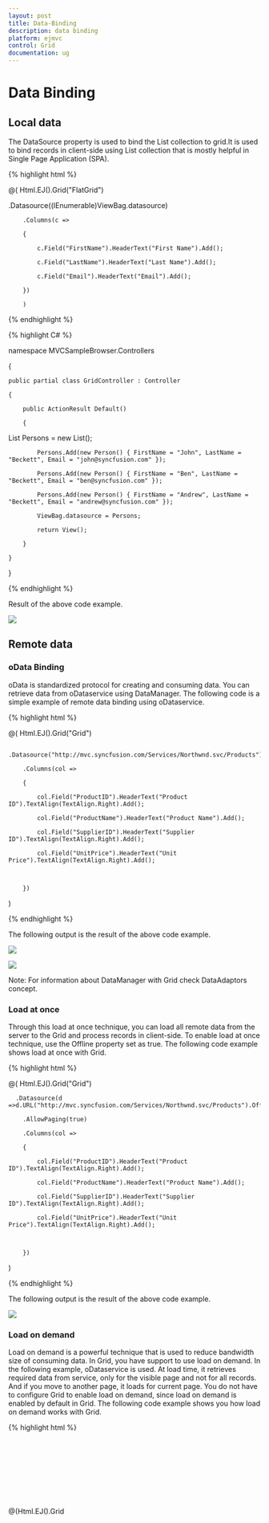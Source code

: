 ```yaml
---
layout: post
title: Data-Binding
description: data binding
platform: ejmvc
control: Grid
documentation: ug
---
```


# Data Binding

## Local data

The DataSource property is used to bind the List collection to grid.It is used to bind records in client-side using List collection that is mostly helpful in Single Page Application (SPA).




{% highlight html %}


@( Html.EJ().Grid<Person>("FlatGrid")

.Datasource((IEnumerable<object>)ViewBag.datasource)

        .Columns(c =>

        {

            c.Field("FirstName").HeaderText("First Name").Add();

            c.Field("LastName").HeaderText("Last Name").Add();

            c.Field("Email").HeaderText("Email").Add();

        })

        )

{% endhighlight %}

{% highlight C# %}

namespace MVCSampleBrowser.Controllers

{

    public partial class GridController : Controller

    {

        public ActionResult Default()

        {

List<Person> Persons = new List<Person>();

            Persons.Add(new Person() { FirstName = "John", LastName = "Beckett", Email = "john@syncfusion.com" });

            Persons.Add(new Person() { FirstName = "Ben", LastName = "Beckett", Email = "ben@syncfusion.com" });

            Persons.Add(new Person() { FirstName = "Andrew", LastName = "Beckett", Email = "andrew@syncfusion.com" });

            ViewBag.datasource = Persons;

            return View();

        }

    }

}

{% endhighlight %}



Result of the above code example.



![](Data-Binding_images/Data-Binding_img1.png)



## Remote data

### oData Binding	

oData is standardized protocol for creating and consuming data. You can retrieve data from oDataservice using DataManager. The following code is a simple example of remote data binding using oDataservice.



{% highlight html %}





@( Html.EJ().Grid<object>("Grid")

        .Datasource("http://mvc.syncfusion.com/Services/Northwnd.svc/Products")

        .Columns(col =>

        {

            col.Field("ProductID").HeaderText("Product ID").TextAlign(TextAlign.Right).Add();

            col.Field("ProductName").HeaderText("Product Name").Add();

            col.Field("SupplierID").HeaderText("Supplier ID").TextAlign(TextAlign.Right).Add();

            col.Field("UnitPrice").HeaderText("Unit Price").TextAlign(TextAlign.Right).Add();



        })

 )


{% endhighlight %}


The following output is the result of the above code example.



![](Data-Binding_images/Data-Binding_img2.png)





![](Data-Binding_images/Data-Binding_img3.png)

Note: For information about DataManager with Grid check DataAdaptors concept.

### Load at once

Through this load at once technique, you can load all remote data from the server to the Grid and process records in client-side. To enable load at once technique, use the Offline property set as true. The following code example shows load at once with Grid.


{% highlight html %}


@( Html.EJ().Grid<object>("Grid")

      .Datasource(d =>d.URL("http://mvc.syncfusion.com/Services/Northwnd.svc/Products").Offline(true))

        .AllowPaging(true)

        .Columns(col =>

        {

            col.Field("ProductID").HeaderText("Product ID").TextAlign(TextAlign.Right).Add();

            col.Field("ProductName").HeaderText("Product Name").Add();

            col.Field("SupplierID").HeaderText("Supplier ID").TextAlign(TextAlign.Right).Add();

            col.Field("UnitPrice").HeaderText("Unit Price").TextAlign(TextAlign.Right).Add();



        })

 )


{% endhighlight %}


The following output is the result of the above code example.



![](Data-Binding_images/Data-Binding_img4.png)



### Load on demand

Load on demand is a powerful technique that is used to reduce bandwidth size of consuming data. In Grid, you have support to use load on demand. In the following example, oDataservice is used. At load time, it retrieves required data from service, only for the visible page and not for all records. And if you move to another page, it loads for current page. You do not have to configure Grid to enable load on demand, since load on demand is enabled by default in Grid. The following code example shows you how load on demand works with Grid.



{% highlight html %}


@(Html.EJ().Grid<object>("Grid")

        .Datasource(d =>d.URL("http://mvc.syncfusion.com/Services/Northwnd.svc/Products"))

        .AllowPaging(true)

        .Columns(col =>

        {

            col.Field("ProductID").HeaderText("Product ID").TextAlign(TextAlign.Right).Add();

            col.Field("ProductName").HeaderText("Product Name").Add();

            col.Field("SupplierID").HeaderText("Supplier ID").TextAlign(TextAlign.Right).Add();

            col.Field("UnitPrice").HeaderText("Unit Price").TextAlign(TextAlign.Right).Add();



        })

 )



{% endhighlight %}



The following screenshot is the result of the above code example.



![](Data-Binding_images/Data-Binding_img5.png)



If you have developer tools, you can capture network transfer to check Grid consumed data. The following screenshot shows demanded data being loaded in Grid.



![](Data-Binding_images/Data-Binding_img6.png)



### Cross domain

Grid can use cross domain data service with the help of DataManager. You must configure the server as well, to retrieve data from server code. For server configuration, you can refer this link ([https://developer.mozilla.org/en-US/docs/Web/HTTP/Access_control_CORS](https://developer.mozilla.org/en-US/docs/Web/HTTP/Access_control_CORS)). The following code example shows you how to use or retrieve cross domain data from Grid.


{% highlight html %}



@(Html.EJ().Grid<object>("Grid")

        .Datasource(d =>d.URL("http://mvc.syncfusion.com/UGService/api/Orders").Offline(true).CrossDomain(true))

        .AllowPaging(true)

        .Columns(col =>

        {

            col.Field("OrderID").HeaderText("Order ID").TextAlign(TextAlign.Right).Add();

            col.Field("CustomerID").HeaderText("Customer ID").Add();

            col.Field("EmployeeID").HeaderText("Employee ID").TextAlign(TextAlign.Right).Add();

            col.Field("ShipCity").HeaderText("Ship City").Add();

        })

 )


{% endhighlight %}


The following screenshot is the result of the above code example.



![](Data-Binding_images/Data-Binding_img7.png)



### HTTP additional parameters

In this section, you can learn how to customize or add an extra parameter for HTTP request. You can add parameter to oDataserviceURL using the Query property in Grid. DataManager uses this Query internally in Grid.



{% highlight html %}



@(Html.EJ().Grid<object>("Grid")

        .Datasource(d =>d.URL("http://mvc.syncfusion.com/Services/Northwnd.svc/Products"))

        .AllowPaging(true)

        .Query("new ej.Query().addParams('$filter','ProductID gt 50')")

        .Columns(col =>

        {

            col.Field("ProductID").HeaderText("Product ID").TextAlign(TextAlign.Right).Add();

            col.Field("ProductName").HeaderText("Product Name").Add();

            col.Field("SupplierID").HeaderText("Supplier ID").TextAlign(TextAlign.Right).Add();

            col.Field("UnitPrice").HeaderText("Unit Price").TextAlign(TextAlign.Right).Add();

        })

 )

{% endhighlight %}



The following screenshot is the result of the above code example.



![](Data-Binding_images/Data-Binding_img8.png)



### Supported DataTypes

Grid supports various DataTypes are string, number, datetime and Boolean. By default, Grid reads DataTypes from Grid data source. Using these data types, Grid uses it at to edit, add, save, filter and other such operations. You can also customize these DataTypes through column property Type. It can override default data type reading.




{% highlight html %}


 @(Html.EJ().Grid<object>("Grid")

    .Datasource((DataTable)ViewBag.dataTable)

    .AllowPaging()

    .PageSettings(page => page.PageCount(4).PageSize(12))

    .Columns(col =>

                {

                    col.Field("OrderID").HeaderText("Order ID").IsPrimaryKey(true).TextAlign(TextAlign.Right).Width(75).Add();

                    col.Field("CustomerID").HeaderText("Customer ID").Type("string").Width(80).Add();

                    col.Field("EmployeeID").HeaderText("Employee ID").TextAlign(TextAlign.Right).Width(75).Add();

                    col.Field("ShipName").HeaderText("Ship Name").Type("string").Width(80).Add();

                })

    )

{% endhighlight %}

{% highlight C# %}


namespace MVCSampleBrowser.Controllers

{

    public partial class GridController : Controller

    {

        //

        // GET: /Default/



        public ActionResult Default()

        {

            var DataSource = new NorthwindDataContext().OrdersViews.ToList();

            ViewBag.datasource = DataSource;

            return View();

        }

    }

}

{% endhighlight %}



### HTML binding

Grid provides support to form Grid from HTML table. It is flexible to convert from table to Grid with the help of the DataManager.




{% highlight html %}


<script id="table1" type="text/template" >

        <table>

            <thead>

                <tr>

                    <th>Laptop

                    </th>

                    <th>Model

                    </th>

                    <th>Price

                    </th>

                    <th>OS

                    </th>

                    <th>RAM

                    </th>

                    <th>ScreenSize

                    </th>

                </tr>

            </thead>

            <tbody>

                <tr>

                    <td>Dell Vostro</td>

                    <td>2520</td>

                    <td>39990</td>

                    <td>Windows 8</td>

                    <td>4GB</td>

                    <td>15.6</td>

                </tr>

                <tr>

                    <td>HP Pavilion Sleekbook</td>

                    <td>14-B104AU</td>

                    <td>22800</td>

                    <td>Windows 8</td>

                    <td>2GB</td>

                    <td>14</td>

                </tr>

                <tr>

                    <td>Sony Vaio</td>

                    <td>E14A15</td>

                    <td>42500</td>

                    <td>Windows 7 Home Premium</td>

                    <td>4GB DDR3 RAM</td>

                    <td>14</td>

                </tr>

                <tr>

                    <td>Lenovo</td>

                    <td>Yoga 13</td>

                    <td>57000</td>

                    <td>Windows 8 RT</td>

                    <td>2GB DDR3 RAM</td>

                    <td>11.6</td>

                </tr>

                <tr>

                    <td>Toshiba</td>

                    <td>L850-Y3110</td>

                    <td>57700</td>

                    <td>Windows 8 SL</td>

                    <td>8GB DDR3 RAM</td>

                    <td>15.6</td>

                </tr>

            </tbody>

        </table>

        </script>



    @(Html.EJ().Grid<object>("Grid")

.Datasource(ds => { ds.Table("#table1"); })

          .Columns(col =>

          {

              col.Field("Laptop").HeaderText("Laptop Brands").Add();

              col.Field("Model").HeaderText("Model").Add();

              col.Field("Price").HeaderText("Price").TextAlign(TextAlign.Right).Width(90).Add();

              col.Field("OS").HeaderText("Operating System").Add();

              col.Field("RAM").HeaderText("RAM").TextAlign(TextAlign.Right).Width(120).Add();

              col.Field("ScreenSize").HeaderText("Screen Size").TextAlign(TextAlign.Right).Width(100).Add();

          })

          )


{% endhighlight %}


The following screenshot is the result of the above code example.

![](Data-Binding_images/Data-Binding_img9.png)



